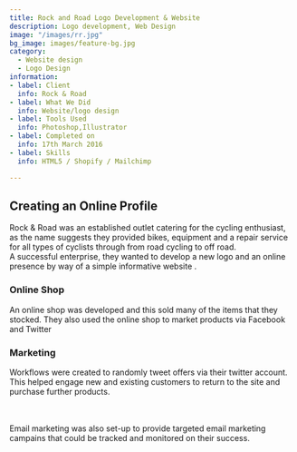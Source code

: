 ```yaml
---
title: Rock and Road Logo Development & Website
description: Logo development, Web Design
image: "/images/rr.jpg"
bg_image: images/feature-bg.jpg
category:
  - Website design
  - Logo Design
information:
- label: Client
  info: Rock & Road
- label: What We Did
  info: Website/logo design
- label: Tools Used
  info: Photoshop,Illustrator
- label: Completed on
  info: 17th March 2016
- label: Skills
  info: HTML5 / Shopify / Mailchimp

---
```

## Creating an Online Profile

Rock & Road was an established outlet catering for the cycling enthusiast, as the name suggests they provided bikes, equipment and a repair service for all types of cyclists through from road cycling to off road. <br> A successful enterprise, they wanted to develop a new logo and an online presence by way of a simple informative website .

### Online Shop

An online shop was developed and this sold many of the items that they stocked. They also used the online shop to market products via Facebook and Twitter

### Marketing

Workflows were created to randomly tweet offers via their twitter account. This helped engage new and existing customers to return to the site and
purchase further products.

<br><br> Email marketing was also set-up to provide targeted email marketing campains that could be tracked and monitored on their success.